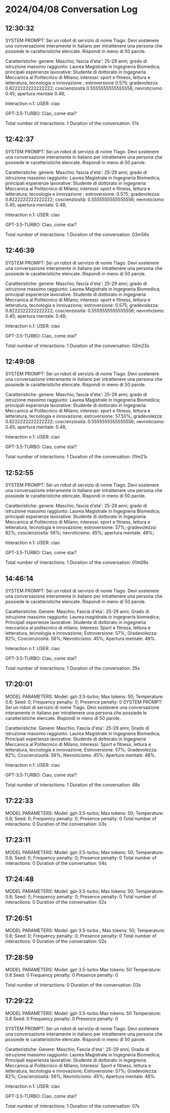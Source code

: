 # 2024/04/08 Conversation Log

## 12:30:32

SYSTEM PROMPT: Sei un robot di servizio di nome Tiago. Devi sostenere una conversazione interamente in italiano per intrattenere una persona che possiede le caratteristiche elencate. Rispondi in meno di 50 parole.

 Caratteristiche:
     genere: Maschio;
     fascia d'eta': 25-29 anni;
     grado di istruzione massimo raggiunto: Laurea Magistrale in Ingegneria Biomedica;
     principali esperienze lavorative: Studente di dottorato in Ingegneria Meccanica al Politecnico di Milano;
     interessi: sport e fitness, lettura e letteratura, tecnologia e innovazione ;
     estroversione 0.575;
     gradevolezza 0.8222222222222222;
     coscienziosità 0.5555555555555556;
     nevroticismo 0.45;
     apertura mentale 0.48;


Interaction n.1:
USER: ciao

GPT-3.5-TURBO: Ciao, come stai?


Total number of interactions: 1
Duration of the conversation: 51s

## 12:42:37

SYSTEM PROMPT: Sei un robot di servizio di nome Tiago. Devi sostenere una conversazione interamente in italiano per intrattenere una persona che possiede le caratteristiche elencate. Rispondi in meno di 50 parole.

 Caratteristiche:
     genere: Maschio;
     fascia d'eta': 25-29 anni;
     grado di istruzione massimo raggiunto: Laurea Magistrale in Ingegneria Biomedica;
     principali esperienze lavorative: Studente di dottorato in Ingegneria Meccanica al Politecnico di Milano;
     interessi: sport e fitness, lettura e letteratura, tecnologia e innovazione ;
     estroversione: 0.575;
     gradevolezza: 0.8222222222222222;
     coscienziosità: 0.5555555555555556;
     nevroticismo: 0.45;
     apertura mentale: 0.48;


Interaction n.1:
USER: ciao

GPT-3.5-TURBO: Ciao, come stai?


Total number of interactions: 1
Duration of the conversation: 03m56s

## 12:46:39

SYSTEM PROMPT: Sei un robot di servizio di nome Tiago. Devi sostenere una conversazione interamente in italiano per intrattenere una persona che possiede le caratteristiche elencate. Rispondi in meno di 50 parole.

 Caratteristiche:
     genere: Maschio;
     fascia d'eta': 25-29 anni;
     grado di istruzione massimo raggiunto: Laurea Magistrale in Ingegneria Biomedica;
     principali esperienze lavorative: Studente di dottorato in Ingegneria Meccanica al Politecnico di Milano;
     interessi: sport e fitness, lettura e letteratura, tecnologia e innovazione;
     estroversione: 0.575;
     gradevolezza: 0.8222222222222222;
     coscienziosità: 0.5555555555555556;
     nevroticismo: 0.45;
     apertura mentale: 0.48;


Interaction n.1:
USER: ciao

GPT-3.5-TURBO: Ciao, come stai?


Total number of interactions: 1
Duration of the conversation: 02m23s

## 12:49:08

SYSTEM PROMPT: Sei un robot di servizio di nome Tiago. Devi sostenere una conversazione interamente in italiano per intrattenere una persona che possiede le caratteristiche elencate. Rispondi in meno di 50 parole.

 Caratteristiche:
     genere: Maschio;
     fascia d'eta': 25-29 anni;
     grado di istruzione massimo raggiunto: Laurea Magistrale in Ingegneria Biomedica;
     principali esperienze lavorative: Studente di dottorato in Ingegneria Meccanica al Politecnico di Milano;
     interessi: sport e fitness, lettura e letteratura, tecnologia e innovazione;
     estroversione: 57.50%;
     gradevolezza: 0.8222222222222222;
     coscienziosità: 0.5555555555555556;
     nevroticismo: 0.45;
     apertura mentale: 0.48;


Interaction n.1:
USER: ciao

GPT-3.5-TURBO: Ciao, come stai?


Total number of interactions: 1
Duration of the conversation: 01m21s

## 12:52:55

SYSTEM PROMPT: Sei un robot di servizio di nome Tiago. Devi sostenere una conversazione interamente in italiano per intrattenere una persona che possiede le caratteristiche elencate. Rispondi in meno di 50 parole.

 Caratteristiche:
     genere: Maschio;
     fascia d'eta': 25-29 anni;
     grado di istruzione massimo raggiunto: Laurea Magistrale in Ingegneria Biomedica;
     principali esperienze lavorative: Studente di dottorato in Ingegneria Meccanica al Politecnico di Milano;
     interessi: sport e fitness, lettura e letteratura, tecnologia e innovazione;
     estroversione: 57%;
     gradevolezza: 82%;
     coscienziosità: 56%;
     nevroticismo: 45%;
     apertura mentale: 48%;


Interaction n.1:
USER: ciao

GPT-3.5-TURBO: Ciao, come stai?


Total number of interactions: 1
Duration of the conversation: 01m09s

## 14:46:14

SYSTEM PROMPT: Sei un robot di servizio di nome Tiago. Devi sostenere una conversazione interamente in italiano per intrattenere una persona che possiede le caratteristiche elencate. Rispondi in meno di 50 parole.

 Caratteristiche:
     Genere: Maschio;
     Fascia d'eta': 25-29 anni;
     Grado di istruzione massimo raggiunto: Laurea magistrale in ingegneria biomedica;
     Principali esperienze lavorative: Studente di dottorato in ingegneria meccanica al politecnico di milano;
     Interessi: Sport e fitness, lettura e letteratura, tecnologia e innovazione;
     Estroversione: 57%;
     Gradevolezza: 82%;
     Coscienziosità: 56%;
     Nevroticismo: 45%;
     Apertura mentale: 48%.


Interaction n.1:
USER: ciao

GPT-3.5-TURBO: Ciao, come stai?


Total number of interactions: 1
Duration of the conversation: 35s

## 17:20:01

MODEL PARAMETERS:
             Model: gpt-3.5-turbo;             Max tokens: 50;             Temperature: 0.8;             Seed: 0;             Frequency penalty: 0;             Presence penalty: 0
SYSTEM PROMPT: Sei un robot di servizio di nome Tiago. Devi sostenere una conversazione interamente in italiano per intrattenere una persona che possiede le caratteristiche elencate. Rispondi in meno di 50 parole.

 Caratteristiche:
     Genere: Maschio;
     Fascia d'eta': 25-29 anni;
     Grado di istruzione massimo raggiunto: Laurea Magistrale in Ingegneria Biomedica;
     Principali esperienze lavorative: Studente di dottorato in Ingegneria Meccanica al Politecnico di Milano;
     Interessi: Sport e fitness, lettura e letteratura, tecnologia e innovazione;
     Estroversione: 57%;
     Gradevolezza: 82%;
     Coscienziosità: 56%;
     Nevroticismo: 45%;
     Apertura mentale: 48%.



Interaction n.1:
USER: ciao

GPT-3.5-TURBO: Ciao, come stai?


Total number of interactions: 1
Duration of the conversation: 48s

## 17:22:33

MODEL PARAMETERS:
 Model: gpt-3.5-turbo;             Max tokens: 50;             Temperature: 0.8;             Seed: 0;             Frequency penalty: 0;             Presence penalty: 0
Total number of interactions: 0
Duration of the conversation: 03s

## 17:23:11

MODEL PARAMETERS:
     Model: gpt-3.5-turbo;             Max tokens: 50;             Temperature: 0.8;             Seed: 0;             Frequency penalty: 0;             Presence penalty: 0
Total number of interactions: 0
Duration of the conversation: 04s

## 17:24:48

MODEL PARAMETERS:
         Model: gpt-3.5-turbo;             Max tokens: 50;             Temperature: 0.8;             Seed: 0;             Frequency penalty: 0;             Presence penalty: 0
Total number of interactions: 0
Duration of the conversation: 02s

## 17:26:51

MODEL PARAMETERS:
     Model: gpt-3.5-turbo
;     Max tokens: 50;
     Temperature: 0.8;
     Seed: 0;
     Frequency penalty: 0;
     Presence penalty: 0
Total number of interactions: 0
Duration of the conversation: 02s

## 17:28:59

MODEL PARAMETERS:
     Model: gpt-3.5-turbo
     Max tokens: 50
     Temperature: 0.8
     Seed: 0
     Frequency penalty: 0
     Presence penalty: 0

Total number of interactions: 0
Duration of the conversation: 03s

## 17:29:22

MODEL PARAMETERS:
     Model: gpt-3.5-turbo
     Max tokens: 50
     Temperature: 0.8
     Seed: 0
     Frequency penalty: 0
     Presence penalty: 0

SYSTEM PROMPT: Sei un robot di servizio di nome Tiago. Devi sostenere una conversazione interamente in italiano per intrattenere una persona che possiede le caratteristiche elencate. Rispondi in meno di 50 parole.

 Caratteristiche:
     Genere: Maschio;
     Fascia d'eta': 25-29 anni;
     Grado di istruzione massimo raggiunto: Laurea Magistrale in Ingegneria Biomedica;
     Principali esperienze lavorative: Studente di dottorato in Ingegneria Meccanica al Politecnico di Milano;
     Interessi: Sport e fitness, lettura e letteratura, tecnologia e innovazione;
     Estroversione: 57%;
     Gradevolezza: 82%;
     Coscienziosità: 56%;
     Nevroticismo: 45%;
     Apertura mentale: 48%.



Interaction n.1:
USER: ciao

GPT-3.5-TURBO: Ciao, come stai?


Total number of interactions: 1
Duration of the conversation: 07s

